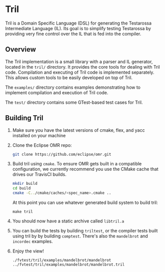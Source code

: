 <!--
Copyright (c) 2016, 2017 IBM Corp. and others

This program and the accompanying materials are made available under
the terms of the Eclipse Public License 2.0 which accompanies this
distribution and is available at https://www.eclipse.org/legal/epl-2.0/
or the Apache License, Version 2.0 which accompanies this distribution and
is available at https://www.apache.org/licenses/LICENSE-2.0.

This Source Code may also be made available under the following
Secondary Licenses when the conditions for such availability set
forth in the Eclipse Public License, v. 2.0 are satisfied: GNU
General Public License, version 2 with the GNU Classpath 
Exception [1] and GNU General Public License, version 2 with the
OpenJDK Assembly Exception [2].

[1] https://www.gnu.org/software/classpath/license.html
[2] http://openjdk.java.net/legal/assembly-exception.html

SPDX-License-Identifier: EPL-2.0 OR Apache-2.0
-->

# Tril

Tril is a Domain Specific Language (DSL) for generating the Testarossa
Intermediate Language (IL). Its goal is to simplify testing Testarossa by
providing very fine control over the IL that is fed into the compiler.

## Overview

The Tril implementation is a small library with a parser and IL generator,
located in the `tril/` directory. It provides the core tools for dealing with
Tril code. Compilation and executing of Tril code is implemented separately.
This allows custom tools to be easily developed on top of Tril.

The `examples/` directory contains examples demonstrating how to implement
compilation and execution of Tril code.

The `test/` directory contains some GTest-based test cases for Tril.

## Building Tril

1. Make sure you have the latest versions of cmake, flex, and yacc installed
on your machine

2. Clone the Eclipse OMR repo:

    ```sh
    git clone https://github.com/eclipse/omr.git
    ```

3. Build tril using `cmake`. To ensure OMR gets built in a compatible
   configuration, we currently recommend you use the CMake cache that drives
   our TravisCI builds.

    ```sh
    mkdir build
    cd build
    cmake -C../cmake/caches/<spec_name>.cmake ..
    ```

    At this point you can use whatever generated build system to build
    tril: 

    ```
    make tril
    ```

5. You should now have a static archive called `libtril.a`

6. You can build the tests by building `triltest`, or the compiler tests built
   using tril by by building `comptest`. There's also the `mandelbrot` and `incordec` 
   examples.

4. Enjoy the view!

   ```
   ./fvtest/tril/examples/mandelbrot/mandelbrot ../fvtest/tril/examples/mandelbrot/mandelbrot.tril
   ```
